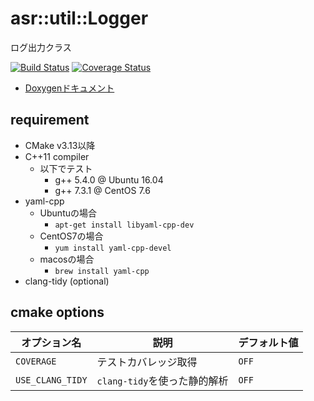 # asr::util::Logger

ログ出力クラス

[![Build Status](https://travis-ci.org/asura/logger.svg?branch=master)](https://travis-ci.org/asura/logger)
 [![Coverage Status](https://coveralls.io/repos/github/asura/logger/badge.svg?branch=master)](https://coveralls.io/github/asura/logger?branch=master)

* [Doxygenドキュメント](https://asura.github.io/logger/)

## requirement

* CMake v3.13以降
* C++11 compiler
  * 以下でテスト
    * g++ 5.4.0 @ Ubuntu 16.04
    * g++ 7.3.1 @ CentOS 7.6
* yaml-cpp
  * Ubuntuの場合
    * `apt-get install libyaml-cpp-dev`
  * CentOS7の場合
    * `yum install yaml-cpp-devel`
  * macosの場合
    * `brew install yaml-cpp`
* clang-tidy (optional)

## cmake options

|オプション名|説明|デフォルト値|
|-|-|-|
|`COVERAGE`|テストカバレッジ取得|`OFF`|
|`USE_CLANG_TIDY`|`clang-tidy`を使った静的解析|`OFF`|
